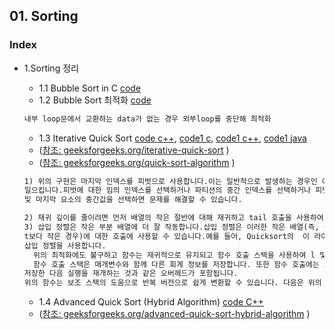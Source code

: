 
## 01. Sorting
### Index
* 1.Sorting 정리
  * 1.1 Bubble Sort in C [code](https://github.com/csbyun-data/C-Pro/blob/main/chap04/Sorting/BubbleSort1.c)
  * 1.2 Bubble Sort 최적화 [code](https://github.com/csbyun-data/C-Pro/blob/main/chap04/Sorting/BubbleSort2.c)
  ```c
  내부 loop문에서 교환하는 data가 없는 경우 외부loop를 중단해 최적화
  ```
  * 1.3 Iterative Quick Sort [code c++](https://github.com/csbyun-data/C-Pro/blob/main/chap04/Sorting/Iterative_Quick_Sort1.cpp), [code1 c](https://github.com/csbyun-data/C-Pro/blob/main/chap04/Sorting/Iterative_recursive_Quick_Sort1.c), [code1 c++](https://github.com/csbyun-data/C-Pro/blob/main/chap04/Sorting/Iterative_recursive_Quick_Sort1.cpp), [code1 java](https://github.com/csbyun-data/C-Pro/blob/main/chap04/Sorting/Iterative_recursive_Quick_sort1.java)
  * ([참조: geeksforgeeks.org/iterative-quick-sort](https://www.geeksforgeeks.org/iterative-quick-sort/) )
  * ([참조: geeksforgeeks.org/quick-sort-algorithm](https://www.geeksforgeeks.org/quick-sort-algorithm/) )
  
  ```txt
  1) 위의 구현은 마지막 인덱스를 피벗으로 사용합니다.이는 일반적으로 발생하는 경우인 이미 정렬된 배열에서 최악의 동작을
  일으킵니다.피벗에 대한 임의 인덱스를 선택하거나 파티션의 중간 인덱스를 선택하거나 피벗에 대한 파티션의 첫 번째, 중간
  및 마지막 요소의 중간값을 선택하면 문제를 해결할 수 있습니다.
  
  2) 재귀 깊이를 줄이려면 먼저 배열의 작은 절반에 대해 재귀하고 tail 호출을 사용하여 다른 절반으로 재귀합니다.
  3) 삽입 정렬은 작은 부분 배열에 더 잘 작동합니다.삽입 정렬은 이러한 작은 배열(즉, 길이가 실험적으로 결정된 임계값
  t보다 작은 경우)에 대한 호출에 사용할 수 있습니다.예를 들어, Quicksort의  이 라이브러리 구현은 크기 7 미만의
  삽입 정렬을 사용합니다.
    위의 최적화에도 불구하고 함수는 재귀적으로 유지되고 함수 호출 스택을 사용하여 l 및 h의 중간 값을 저장합니다.
    함수 호출 스택은 매개변수와 함께 다른 회계 정보를 저장합니다. 또한 함수 호출에는 호출자 함수의 활성화 레코드를
  저장한 다음 실행을 재개하는 것과 같은 오버헤드가 포함됩니다.
  위의 함수는 보조 스택의 도움으로 반복 버전으로 쉽게 변환할 수 있습니다. 다음은 위의 재귀 코드의 반복 구현입니다. 
  ```
  * 1.4 Advanced Quick Sort (Hybrid Algorithm) [code C++](https://github.com/csbyun-data/C-Pro/blob/main/chap04/Sorting/Hybrid_Quick_Sort.cpp)
  * ([참조: geeksforgeeks.org/advanced-quick-sort-hybrid-algorithm](https://www.geeksforgeeks.org/advanced-quick-sort-hybrid-algorithm/) )
  



